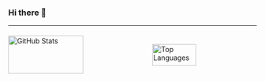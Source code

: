 ### Hi there 👋

---
<div style="display: flex; justify-content: space-between; align-items: center; gap: 10px; margin-top: 20px;">
  <img src="https://github-readme-stats.vercel.app/api?username=Night-stars-1&theme=transparent&show_icons=true" 
       alt="GitHub Stats" 
       style="width: 55%; aspect-ratio: 2 / 1; object-fit: contain;"/>
  <img src="https://github-readme-stats.vercel.app/api/top-langs/?username=Night-stars-1&layout=compact&theme=transparent&show_icons=true" 
       alt="Top Languages" 
       style="width: 42%; aspect-ratio: 2 / 1; object-fit: contain;"/>
</div>
<!--
**Night-stars-1/Night-stars-1** is a ✨ _special_ ✨ repository because its `README.md` (this file) appears on your GitHub profile.

Here are some ideas to get you started:

- 🔭 I’m currently working on ...
- 🌱 I’m currently learning ...
- 👯 I’m looking to collaborate on ...
- 🤔 I’m looking for help with ...
- 💬 Ask me about ...
- 📫 How to reach me: ...
- 😄 Pronouns: ...
- ⚡ Fun fact: ...
-->
